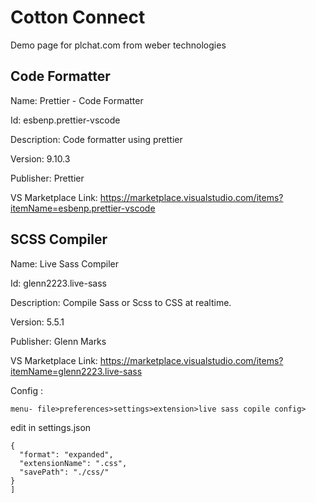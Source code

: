 # Cotton Connect

Demo page for plchat.com from weber technologies

## Code Formatter

Name: Prettier - Code Formatter

Id: esbenp.prettier-vscode

Description: Code formatter using prettier

Version: 9.10.3

Publisher: Prettier

VS Marketplace Link: https://marketplace.visualstudio.com/items?itemName=esbenp.prettier-vscode

## SCSS Compiler

Name: Live Sass Compiler

Id: glenn2223.live-sass

Description: Compile Sass or Scss to CSS at realtime.

Version: 5.5.1

Publisher: Glenn Marks

VS Marketplace Link: https://marketplace.visualstudio.com/items?itemName=glenn2223.live-sass

Config :

`menu- file>preferences>settings>extension>live sass copile config>`

edit in settings.json

```"liveSassCompile.settings.formats": [
{
  "format": "expanded",
  "extensionName": ".css",
  "savePath": "./css/"
}
]

```
